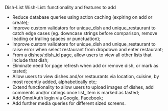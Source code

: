 Dish-List Wish-List: functionality and features to add

- Reduce database queries using action caching (expiring on add or create);
- Improve custom validators for unique_dish and unique_restaurant to catch edge cases (eg. downcase strings before comparison, remove leading or trailing spaces or punctuation);
- Improve custom validators for unique_dish and unique_restaurant to raise error when select restaurant from dropdown and enter restaurant;
- From a dishes/:dish_id page, allow users to view all other lists that include that dish;
- Eliminate need for page refresh when add or remove dish, or mark as tasted;
- Allow users to view dishes and/or restaurants via location, cuisine, by most recently added, alphabetically etc;
- Extend functionality to allow users to upload images of dishes, add comments and/or ratings once list_item is marked as tasted;
- Add OmniAuth login via Google, Facebook;
- Add further media queries for different sized screens.
